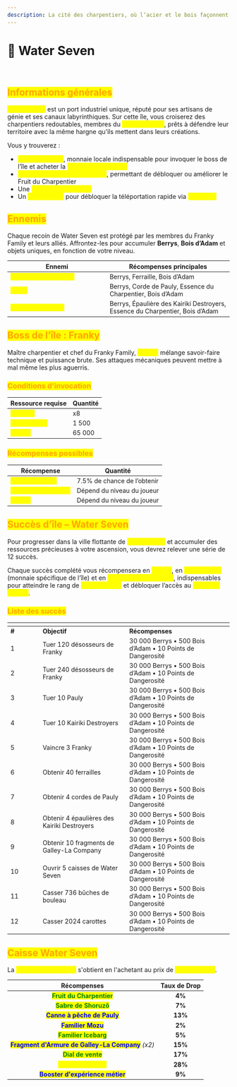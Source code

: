 ```yaml
---
description: La cité des charpentiers, où l’acier et le bois façonnent l’avenir des mers…
---
```


# 🌊 Water Seven

<figure><img src="../../.gitbook/assets/Capture d’écran 2023-12-04 à 17.42.47.png" alt=""><figcaption></figcaption></figure>

## <mark style="color:orange;">Informations générales</mark>

<mark style="color:yellow;">**Water Seven**</mark> est un port industriel unique, réputé pour ses artisans de génie et ses canaux labyrinthiques. Sur cette île, vous croiserez des charpentiers redoutables, membres du <mark style="color:yellow;">**Franky Family**</mark>, prêts à défendre leur territoire avec la même hargne qu’ils mettent dans leurs créations.

Vous y trouverez :

* <mark style="color:yellow;">**Le Bois d’Adam**</mark>, monnaie locale indispensable pour invoquer le boss de l’île et acheter la <mark style="color:yellow;">**Caisse Water Seven**</mark>
* <mark style="color:yellow;">**Des Essences du Charpentier**</mark>, permettant de débloquer ou améliorer le Fruit du Charpentier
* Une <mark style="color:yellow;">**Caisse Water Seven**</mark>
* Un <mark style="color:yellow;">**Ponéglyphe**</mark> pour débloquer la téléportation rapide via <mark style="color:yellow;">**`/aventure`**</mark>

## <mark style="color:orange;">Ennemis</mark>

Chaque recoin de Water Seven est protégé par les membres du Franky Family et leurs alliés. Affrontez-les pour accumuler **Berrys**, **Bois d’Adam** et objets uniques, en fonction de votre niveau.

<table><thead><tr><th width="210.91015625">Ennemi</th><th>Récompenses principales</th></tr></thead><tbody><tr><td><mark style="color:yellow;"><strong>Désosseur de Franky</strong></mark></td><td>Berrys, Ferraille, Bois d’Adam</td></tr><tr><td><mark style="color:yellow;"><strong>Pauly</strong></mark></td><td>Berrys, Corde de Pauly, Essence du Charpentier, Bois d’Adam</td></tr><tr><td><mark style="color:yellow;"><strong>Kairiki Destroyers</strong></mark></td><td>Berrys, Épaulière des Kairiki Destroyers, Essence du Charpentier, Bois d’Adam</td></tr></tbody></table>

## <mark style="color:orange;">Boss de l’île : Franky</mark>

Maître charpentier et chef du Franky Family, <mark style="color:yellow;">**Franky**</mark> mélange savoir-faire technique et puissance brute. Ses attaques mécaniques peuvent mettre à mal même les plus aguerris.

### <mark style="color:orange;">C</mark><mark style="color:orange;">**onditions d’invocation**</mark>

| Ressource requise                                  | Quantité |
| -------------------------------------------------- | -------- |
| <mark style="color:yellow;">**Ferraille**</mark>   | x8       |
| <mark style="color:yellow;">**Bois d’Adam**</mark> | 1 500    |
| <mark style="color:yellow;">**Berrys**</mark>      | 65 000   |

### <mark style="color:orange;">R</mark><mark style="color:orange;">**écompenses possibles**</mark>

| Récompense                                                  | Quantité                    |
| ----------------------------------------------------------- | --------------------------- |
| <mark style="color:yellow;">**Familier Franky**</mark>      | 7.5% de chance de l’obtenir |
| <mark style="color:yellow;">**Bonbon à la Myrtille**</mark> | Dépend du niveau du joueur  |
| <mark style="color:yellow;">**Berrys**</mark>               | Dépend du niveau du joueur  |

## <mark style="color:orange;">Succès d’île – Water Seven</mark>

Pour progresser dans la ville flottante de <mark style="color:yellow;">**Water Seven**</mark> et accumuler des ressources précieuses à votre ascension, vous devrez relever une série de 12 succès.

Chaque succès complété vous récompensera en <mark style="color:yellow;">**Berrys**</mark>, en <mark style="color:yellow;">**Bois d’Adam**</mark> (monnaie spécifique de l’île) et en <mark style="color:yellow;">**Points de Dangerosité**</mark>, indispensables pour atteindre le rang de <mark style="color:yellow;">**Commandant**</mark> et débloquer l’accès au <mark style="color:yellow;">**Nouveau Monde**</mark>.

### <mark style="color:orange;">Liste des succès</mark>

<table data-header-hidden><thead><tr><th width="58.921875"></th><th width="182.67578125"></th><th></th></tr></thead><tbody><tr><td><strong>#</strong></td><td><strong>Objectif</strong></td><td><strong>Récompenses</strong></td></tr><tr><td>1</td><td>Tuer 120 désosseurs de Franky</td><td>30 000 Berrys • 500 Bois d’Adam • 10 Points de Dangerosité</td></tr><tr><td>2</td><td>Tuer 240 désosseurs de Franky</td><td>30 000 Berrys • 500 Bois d’Adam • 10 Points de Dangerosité</td></tr><tr><td>3</td><td>Tuer 10 Pauly</td><td>30 000 Berrys • 500 Bois d’Adam • 10 Points de Dangerosité</td></tr><tr><td>4</td><td>Tuer 10 Kairiki Destroyers</td><td>30 000 Berrys • 500 Bois d’Adam • 10 Points de Dangerosité</td></tr><tr><td>5</td><td>Vaincre 3 Franky</td><td>30 000 Berrys • 500 Bois d’Adam • 10 Points de Dangerosité</td></tr><tr><td>6</td><td>Obtenir 40 ferrailles</td><td>30 000 Berrys • 500 Bois d’Adam • 10 Points de Dangerosité</td></tr><tr><td>7</td><td>Obtenir 4 cordes de Pauly</td><td>30 000 Berrys • 500 Bois d’Adam • 10 Points de Dangerosité</td></tr><tr><td>8</td><td>Obtenir 4 épaulières des Kairiki Destroyers</td><td>30 000 Berrys • 500 Bois d’Adam • 10 Points de Dangerosité</td></tr><tr><td>9</td><td>Obtenir 10 fragments de Galley-La Company</td><td>30 000 Berrys • 500 Bois d’Adam • 10 Points de Dangerosité</td></tr><tr><td>10</td><td>Ouvrir 5 caisses de Water Seven</td><td>30 000 Berrys • 500 Bois d’Adam • 10 Points de Dangerosité</td></tr><tr><td>11</td><td>Casser 736 bûches de bouleau</td><td>30 000 Berrys • 500 Bois d’Adam • 10 Points de Dangerosité</td></tr><tr><td>12</td><td>Casser 2024 carottes</td><td>30 000 Berrys • 500 Bois d’Adam • 10 Points de Dangerosité</td></tr></tbody></table>

## <mark style="color:orange;">Caisse Water Seven</mark>

La <mark style="color:yellow;">**Caisse Water Seven**</mark> s'obtient en l'achetant au prix de <mark style="color:yellow;">**1.250 Féraille**</mark>.

|                                     Récompenses                                    | Taux de Drop |
| :--------------------------------------------------------------------------------: | :----------: |
|             <mark style="color:green;">**Fruit du Charpentier**</mark>             |    **4%**    |
|               <mark style="color:green;">**Sabre de Shoruzô**</mark>               |    **7%**    |
|             <mark style="color:blue;">**Canne à pêche de Pauly**</mark>            |    **13%**   |
|                 <mark style="color:blue;">**Familier Mozu**</mark>                 |    **2%**    |
|               <mark style="color:green;">**Familier Icebarg**</mark>               |    **5%**    |
| <mark style="color:blue;">**Fragment d'Armure de Galley-La Company**</mark> _(x2)_ |    **15%**   |
|                 <mark style="color:green;">**Dial de vente**</mark>                |    **17%**   |
|               <mark style="color:yellow;">**Berry de Bronze**</mark>               |    **28%**   |
|          <mark style="color:blue;">**Booster d'expérience métier**</mark>          |    **9%**    |
